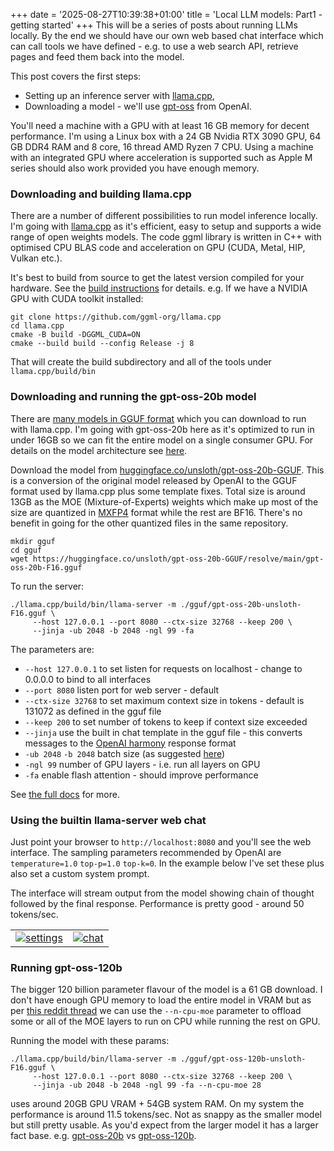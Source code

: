 +++
date = '2025-08-27T10:39:38+01:00'
title = 'Local LLM models: Part1 - getting started'
+++
This will be a series of posts about running LLMs locally. 
By the end we should have our own web based chat interface which can call tools 
we have defined - e.g. to use a web search API, retrieve pages and feed them back 
into the model.

This post covers the first steps:
- Setting up an inference server with [llama.cpp](https://github.com/ggml-org/llama.cpp),
- Downloading a model - we'll use [gpt-oss](https://github.com/openai/gpt-oss) from OpenAI.

<!--more-->

You'll need a machine with a GPU with at least 16 GB memory for decent performance.
I'm using a Linux box with a 24 GB Nvidia RTX 3090 GPU, 64 GB DDR4 RAM and 8 core, 16 thread AMD Ryzen 7 CPU.
Using a machine with an integrated GPU where acceleration is supported such as Apple M series
should also work provided you have enough memory.

### Downloading and building llama.cpp

There are a number of different possibilities to run model inference locally. I'm going with 
[llama.cpp](https://github.com/ggml-org/llama.cpp) as it's efficient, easy to setup and supports
a wide range of open weights models.
The code ggml library is written in C++ with optimised CPU BLAS code and acceleration
on GPU (CUDA, Metal, HIP, Vulkan etc.). 

It's best to build from source to get the latest version compiled for your hardware. 
See the [build instructions](https://github.com/ggml-org/llama.cpp/blob/master/docs/build.md) for details.
e.g. If we have a NVIDIA GPU with CUDA toolkit installed:

```
git clone https://github.com/ggml-org/llama.cpp
cd llama.cpp
cmake -B build -DGGML_CUDA=ON
cmake --build build --config Release -j 8
```
That will create the build subdirectory and all of the tools under `llama.cpp/build/bin`

### Downloading and running the gpt-oss-20b model

There are [many models in GGUF format](https://huggingface.co/models?library=gguf&sort=trending) which you
can download to run with llama.cpp. I'm going with gpt-oss-20b here as it's optimized to run in under 16GB
so we can fit the entire model on a single consumer GPU. For details on the model architecture
see [here](https://magazine.sebastianraschka.com/p/from-gpt-2-to-gpt-oss-analyzing-the).

Download the model from [huggingface.co/unsloth/gpt-oss-20b-GGUF](https://huggingface.co/unsloth/gpt-oss-20b-GGUF).
This is a conversion of the original model released by OpenAI to the GGUF format used by llama.cpp plus some template fixes. 
Total size is around 13GB as the MOE (Mixture-of-Experts) weights which make up most of the size are 
quantized in [MXFP4](https://huggingface.co/blog/RakshitAralimatti/learn-ai-with-me) format while the rest are BF16.
There's no benefit in going for the other quantized files in the same repository.
```
mkdir gguf
cd gguf
wget https://huggingface.co/unsloth/gpt-oss-20b-GGUF/resolve/main/gpt-oss-20b-F16.gguf
```


To run the server:
```
./llama.cpp/build/bin/llama-server -m ./gguf/gpt-oss-20b-unsloth-F16.gguf \
	 --host 127.0.0.1 --port 8080 --ctx-size 32768 --keep 200 \
	 --jinja -ub 2048 -b 2048 -ngl 99 -fa
```

The parameters are:
- `--host 127.0.0.1` to set listen for requests on localhost - change to 0.0.0.0 to bind to all interfaces
- `--port 8080` listen port for web server - default
- `--ctx-size 32768` to set maximum context size in tokens - default is 131072 as defined in the gguf file
- `--keep 200` to set number of tokens to keep if context size exceeded
- `--jinja` use the built in chat template in the gguf file - 
		this converts messages to the [OpenAI harmony](https://cookbook.openai.com/articles/openai-harmony) response format
- `-ub 2048` `-b 2048` batch size (as suggested [here](https://github.com/ggml-org/llama.cpp/discussions/15396))
- `-ngl 99` number of GPU layers - i.e. run all layers on GPU
- `-fa` enable flash attention - should improve performance


See [the full docs](https://github.com/ggml-org/llama.cpp/tree/master/tools/server) for more.

### Using the builtin llama-server web chat

Just point your browser to `http://localhost:8080` and you'll see the web interface. 
The sampling parameters recommended by OpenAI are `temperature=1.0` `top-p=1.0` `top-k=0`.
In the example below I've set these plus also set a custom system prompt.

The interface will stream output from the model showing chain of thought followed by the
final response. Performance is pretty good - around 50 tokens/sec.

| | |
| ----------- | ----------- |
| [![settings](/img/llama_server_settings.png)](/img/llama_server_settings.png) | [![chat](/img/llama_server_chat.png)](/img/llama_server_chat.png) |

<!-- For the next post in this series go to [part 2](/posts/local_llm_hosting-part2). -->

### Running gpt-oss-120b

The bigger 120 billion parameter flavour of the model is a 61 GB download. I don't have enough GPU memory to load
the entire model in VRAM but as per [this reddit thread](https://www.reddit.com/r/LocalLLaMA/comments/1mke7ef/120b_runs_awesome_on_just_8gb_vram/) we can use the `--n-cpu-moe` parameter to offload some or all of the MOE layers
to run on CPU while running the rest on GPU.

Running the model with these params:
```
./llama.cpp/build/bin/llama-server -m ./gguf/gpt-oss-120b-unsloth-F16.gguf \
	 --host 127.0.0.1 --port 8080 --ctx-size 32768 --keep 200 \
	 --jinja -ub 2048 -b 2048 -ngl 99 -fa --n-cpu-moe 28 
```
uses around 20GB GPU VRAM + 54GB system RAM. On my system the performance is around 11.5 tokens/sec.
Not as snappy as the smaller model but still pretty usable. 
As you'd expect from the larger model it has a larger fact base. 
e.g. [gpt-oss-20b](/docs/transcript_20b) vs [gpt-oss-120b](/docs/transcript_120b).


